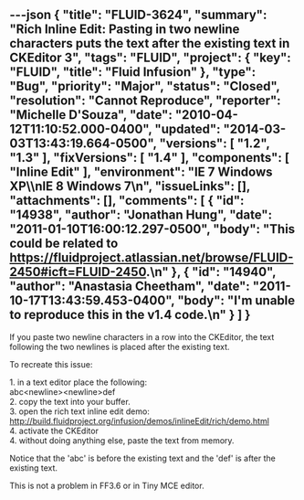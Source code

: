 ---json
{
  "title": "FLUID-3624",
  "summary": "Rich Inline Edit: Pasting in two newline characters puts the text after the existing text in CKEditor 3",
  "tags": "FLUID",
  "project": {
    "key": "FLUID",
    "title": "Fluid Infusion"
  },
  "type": "Bug",
  "priority": "Major",
  "status": "Closed",
  "resolution": "Cannot Reproduce",
  "reporter": "Michelle D'Souza",
  "date": "2010-04-12T11:10:52.000-0400",
  "updated": "2014-03-03T13:43:19.664-0500",
  "versions": [
    "1.2",
    "1.3"
  ],
  "fixVersions": [
    "1.4"
  ],
  "components": [
    "Inline Edit"
  ],
  "environment": "IE 7 Windows XP\\\nIE 8 Windows 7\n",
  "issueLinks": [],
  "attachments": [],
  "comments": [
    {
      "id": "14938",
      "author": "Jonathan Hung",
      "date": "2011-01-10T16:00:12.297-0500",
      "body": "This could be related to <https://fluidproject.atlassian.net/browse/FLUID-2450#icft=FLUID-2450>.\n"
    },
    {
      "id": "14940",
      "author": "Anastasia Cheetham",
      "date": "2011-10-17T13:43:59.453-0400",
      "body": "I'm unable to reproduce this in the v1.4 code.\n"
    }
  ]
}
---
If you paste two newline characters in a row into the CKEditor, the text following the two newlines is placed after the existing text.&#x20;

To recreate this issue:

1\. in a text editor place the following: \
abc\<newline>\<newline>def\
2\. copy the text into your buffer.\
3\. open the rich text inline edit demo: <http://build.fluidproject.org/infusion/demos/inlineEdit/rich/demo.html>\
4\. activate the CKEditor\
4\. without doing anything else, paste the text from memory.

Notice that the 'abc' is before the existing text and the 'def' is after the existing text.&#x20;

This is not a problem in FF3.6 or in Tiny MCE editor.

        